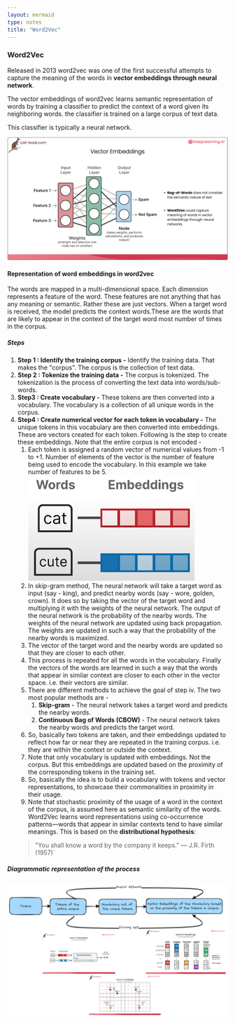 ```yaml
---
layout: mermaid
type: notes 
title: "Word2Vec"
---
```


### Word2Vec

Released in 2013 word2vec was one of the first successful attempts to capture the meaning of the words in **vector embeddings through neural network**.

The vector embeddings of word2vec learns semantic representation of words by training a classifier to predict the context of a word given its neighboring words. the classifier is trained on a large corpus of text data. 

This classifier is typically a neural network. 

![ ](../../../../images/dl.ai/jay-llm/nn.png)

#### Representation of word embeddings in word2vec

The words are mapped in a multi-dimensional space. Each dimension represents a feature of the word. These features are not anything that has any meaning or semantic. Rather these are just vectors. When a target word is received, the model predicts the context words.These are the words that are likely to appear in the context of the target word most number of times in the corpus.

##### Steps 

1. **Step 1 : Identify the training corpus -** Identify the training data. That makes the "corpus". The corpus is the collection of text data.
2. **Step 2 : Tokenize the training data -** The corpus is tokenized. The tokenization is the process of converting the text data into words/sub-words.
3. **Step3 : Create vocabulary -** These tokens are then converted into a vocabulary. The vocabulary is a collection of all unique words in the corpus.
4. **Step4 : Create numerical vector for each token in vocabulary -** The unique tokens in this vocabulary are then converted into embeddings. These are vectors created for each token. Following is the step to create these embeddings. Note that the entire corpus is not encoded - 
   1. Each token is assigned a random vector of numerical values from -1 to +1. Number of elements of the vector is the number of feature being used to encode the vocabulary. In this example we take number of features to be 5.
![](../../../../images/dl.ai/jay-llm/step1-word2vec.png)
   2. In skip-gram method, The neural network will take a target word as input (say - king), and predict nearby words (say - wore, golden, crown). It does so by taking the vector of the target word and multiplying it with the weights of the neural network. The output of the neural network is the probability of the nearby words. The weights of the neural network are updated using back propagation. The weights are updated in such a way that the probability of the nearby words is maximized.
   3. The vector of the target word and the nearby words are updated so that they are closer to each other.
   4. This process is repeated for all the words in the vocabulary. Finally the vectors of the words are learned in such a way that the words that appear in similar context are closer to each other in the vector space. i.e. their vectors are similar.
   5. There are different methods to achieve the goal of step iv. The two most popular methods are - 
      1. **Skip-gram** - The neural network takes a target word and predicts the nearby words.
      2. **Continuous Bag of Words (CBOW)** - The neural network takes the nearby words and predicts the target word.
   6. So, basically two tokens are taken, and their embeddings updated to reflect how far or near they are repeated in the training corpus. i.e. they are within the context or outside the context. 
   7. Note that only vocabulary is updated with embeddings. Not the corpus. But this embeddings are updated based on the proximity of the corresponding tokens in the training set.
   8. So, basically the idea is to build a vocabulary with tokens and vector representations, to showcase their commonalities in proximity in their usage.
   9. Note that stochastic proximity of the usage of a word in the context of the corpus, is assumed here as semantic similarity of the words. Word2Vec learns word representations using co-occurrence patterns—words that appear in similar contexts tend to have similar meanings. This is based on the **distributional hypothesis**:
    >"You shall know a word by the company it keeps." — J.R. Firth (1957)`

##### Diagrammatic representation of the process 
![ ](../../../../images/genai-diagrams/word2vec.excalidraw.png)

<div class=excalidraw-container>

</dv>



